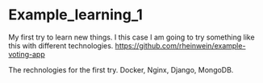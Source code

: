 # Example_learning_1
My first try to learn new things. I this case I am going to try something like this with different technologies. https://github.com/rheinwein/example-voting-app

The rechnologies for the first try. 
Docker, Nginx, Django, MongoDB.
